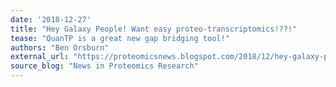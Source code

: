 ```yaml
---
date: '2018-12-27'
title: "Hey Galaxy People! Want easy proteo-transcriptomics!??!"
tease: "QuanTP is a great new gap bridging tool!"
authors: "Ben Orsburn"
external_url: "https://proteomicsnews.blogspot.com/2018/12/hey-galaxy-people-want-easy-proteo.html"
source_blog: "News in Proteomics Research"
---
```

